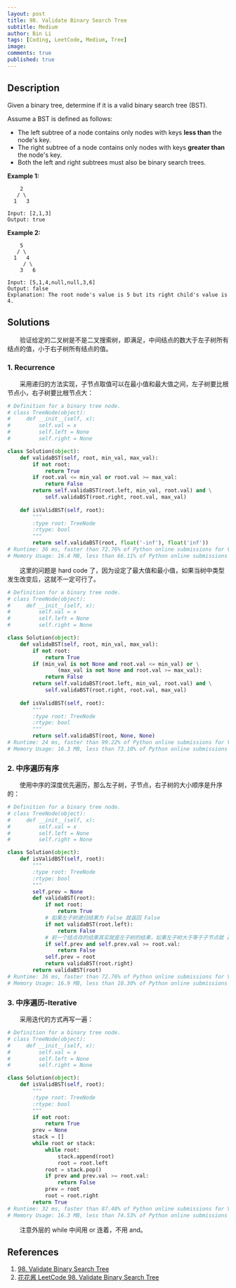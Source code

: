 ```yaml
---
layout: post
title: 98. Validate Binary Search Tree
subtitle: Medium
author: Bin Li
tags: [Coding, LeetCode, Medium, Tree]
image: 
comments: true
published: true
---
```


## Description

Given a binary tree, determine if it is a valid binary search tree (BST).

Assume a BST is defined as follows:

- The left subtree of a node contains only nodes with keys **less than** the node's key.
- The right subtree of a node contains only nodes with keys **greater than** the node's key.
- Both the left and right subtrees must also be binary search trees.

 

**Example 1:**

```
    2
   / \
  1   3

Input: [2,1,3]
Output: true
```

**Example 2:**

```
    5
   / \
  1   4
     / \
    3   6

Input: [5,1,4,null,null,3,6]
Output: false
Explanation: The root node's value is 5 but its right child's value is 4.
```


## Solutions
　　验证给定的二叉树是不是二叉搜索树，即满足，中间结点的数大于左子树所有结点的值，小于右子树所有结点的值。

### 1. Recurrence
　　采用递归的方法实现，子节点取值可以在最小值和最大值之间，左子树要比根节点小，右子树要比根节点大：

```python
# Definition for a binary tree node.
# class TreeNode(object):
#     def __init__(self, x):
#         self.val = x
#         self.left = None
#         self.right = None

class Solution(object):
    def validaBST(self, root, min_val, max_val):
        if not root:
            return True
        if root.val <= min_val or root.val >= max_val:
            return False
        return self.validaBST(root.left, min_val, root.val) and \
            self.validaBST(root.right, root.val, max_val)
    
    def isValidBST(self, root):
        """
        :type root: TreeNode
        :rtype: bool
        """
        return self.validaBST(root, float('-inf'), float('inf'))
# Runtime: 36 ms, faster than 72.76% of Python online submissions for Validate Binary Search Tree.
# Memory Usage: 16.4 MB, less than 66.11% of Python online submissions for Validate Binary Search Tree.
```

　　这里的问题是 hard code 了，因为设定了最大值和最小值，如果当树中类型发生改变后，这就不一定可行了。

```python
# Definition for a binary tree node.
# class TreeNode(object):
#     def __init__(self, x):
#         self.val = x
#         self.left = None
#         self.right = None

class Solution(object):
    def validaBST(self, root, min_val, max_val):
        if not root:
            return True
        if (min_val is not None and root.val <= min_val) or \
                (max_val is not None and root.val >= max_val):
            return False
        return self.validaBST(root.left, min_val, root.val) and \
            self.validaBST(root.right, root.val, max_val)
    
    def isValidBST(self, root):
        """
        :type root: TreeNode
        :rtype: bool
        """
        return self.validaBST(root, None, None)
# Runtime: 24 ms, faster than 99.22% of Python online submissions for Validate Binary Search Tree.
# Memory Usage: 16.3 MB, less than 73.10% of Python online submissions for Validate Binary Search Tree.
```

### 2. 中序遍历有序
　　使用中序的深度优先遍历，那么左子树，子节点，右子树的大小顺序是升序的：

```python
# Definition for a binary tree node.
# class TreeNode(object):
#     def __init__(self, x):
#         self.val = x
#         self.left = None
#         self.right = None

class Solution(object):    
    def isValidBST(self, root):
        """
        :type root: TreeNode
        :rtype: bool
        """
        self.prev = None
        def validaBST(root):
            if not root:
                return True
            # 如果左子树递归结果为 False 就返回 False
            if not validaBST(root.left):
                return False
            # 前一个结点存的结果其实就是左子树的结果，如果左子树大于等于子节点就 返回 False
            if self.prev and self.prev.val >= root.val:
                return False
            self.prev = root
            return validaBST(root.right)
        return validaBST(root)
# Runtime: 36 ms, faster than 72.76% of Python online submissions for Validate Binary Search Tree.
# Memory Usage: 16.9 MB, less than 10.30% of Python online submissions for Validate Binary Search Tree.
```

### 3. 中序遍历-Iterative
　　采用迭代的方式再写一遍：

```python
# Definition for a binary tree node.
# class TreeNode(object):
#     def __init__(self, x):
#         self.val = x
#         self.left = None
#         self.right = None

class Solution(object):    
    def isValidBST(self, root):
        """
        :type root: TreeNode
        :rtype: bool
        """
        if not root:
            return True
        prev = None
        stack = []
        while root or stack:
            while root:
                stack.append(root)
                root = root.left
            root = stack.pop()
            if prev and prev.val >= root.val:
                return False
            prev = root
            root = root.right
        return True
# Runtime: 32 ms, faster than 87.48% of Python online submissions for Validate Binary Search Tree.
# Memory Usage: 16.3 MB, less than 74.53% of Python online submissions for Validate Binary Search Tree.
```

　　注意外层的 while 中间用 or 连着，不用 and。

## References
1. [98. Validate Binary Search Tree](https://leetcode.com/problems/validate-binary-search-tree/)
2. [花花酱 LeetCode 98. Validate Binary Search Tree](https://www.youtube.com/watch?v=Jq0Wk9xeQ0U)